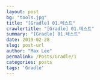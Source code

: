 ```yaml
---
layout: post
bg: "tools.jpg"
title: "[Gradle] 01.테스트"
crawlertitle: "[Gradle] 01.테스트"
summary: "[Gradle] 01.테스트"
date: 2019-02-28
slug: post-url
author: "Max Lee"
permalink: /Posts/Gradle/1
categories: posts
tags: 'Gradle'
---
```

